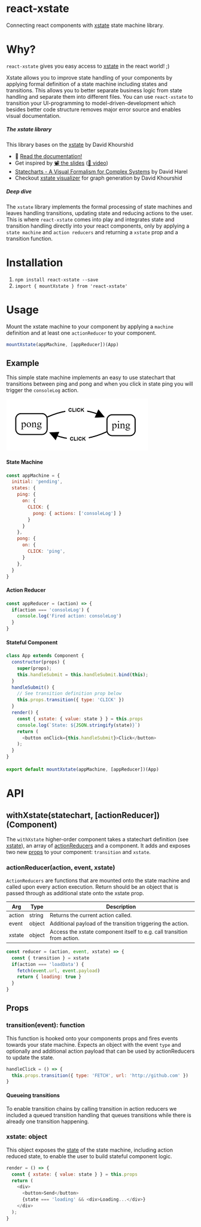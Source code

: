 # react-xstate
Connecting react components with [xstate](https://github.com/davidkpiano/xstate) state machine library.

# Why?
`react-xstate` gives you easy access to [xstate](https://github.com/davidkpiano/xstate) in the react world! ;)

Xstate allows you to improve state handling of your components by applying formal definition of a state machine including states and transitions. This allows you to better separate business logic from state handling and separate them into different files. You can use `react-xstate` to transition your UI-programming to model-driven-development which besides better code structure removes major error source and enables visual documentation.

##### The xstate library
This library bases on the [xstate](https://github.com/davidkpiano/xstate) by David Khourshid
- 📖 [Read the documentation!](http://davidkpiano.github.io/xstate/docs)
- Get inspired by [📽 the slides](http://slides.com/davidkhourshid/finite-state-machines) ([🎥 video](https://www.youtube.com/watch?v=VU1NKX6Qkxc))
- [Statecharts - A Visual Formalism for Complex Systems](http://www.inf.ed.ac.uk/teaching/courses/seoc/2005_2006/resources/statecharts.pdf) by David Harel
- Checkout [xstate visualizer](https://codepen.io/davidkpiano/details/ayWKJO) for graph generation by David Khourshid

##### Deep dive
The `xstate` library implements the formal processing of state machines and leaves handling transitions, updating state and reducing actions to the user. This is where `react-xstate` comes into play and integrates state and transition handling directly into your react components, only by applying a `state machine` and `action reducers` and returning a `xstate` prop and a transition function.


# Installation
1. ``npm install react-xstate --save``
2. ``import { mountXstate } from 'react-xstate'``

# Usage
Mount the xstate machine to your component by applying a `machine` definition and at least one `actionReducer` to your component.

```js
mountXstate(appMachine, [appReducer])(App)
```

## Example
This simple state machine implements an easy to use statechart that transitions between ping and pong and when you click in state ping you will trigger the `consoleLog` action.

![State Machine](ppmachine.png "Ping Pong State Machine")

#### State Machine
````js
const appMachine = {
  initial: 'pending',
  states: {
    ping: {
      on: {
        CLICK: {
          pong: { actions: ['consoleLog'] }
        }
      }
    },
    pong: {
      on: {
        CLICK: 'ping',
      }
    },
  }
}
````

#### Action Reducer
````js
const appReducer = (action) => {
  if(action === 'consoleLog') {
    console.log('Fired action: consoleLog')
  }
}
````

#### Stateful Component

````js
class App extends Component {
  constructor(props) {
    super(props);
    this.handleSubmit = this.handleSubmit.bind(this);
  }
  handleSubmit() {
    // See transition definition prop below  
    this.props.transition({ type: 'CLICK' })
  }
  render() {
    const { xstate: { value: state } } = this.props
    console.log(`State: ${JSON.stringify(state)}`)
    return (
      <button onClick={this.handleSubmit}>Click</button>
    );
  }
}

export default mountXstate(appMachine, [appReducer])(App)
````

# API

## withXstate(statechart, [actionReducer])(Component)

The `withXstate` higher-order component takes a statechart definition (see [xstate](https://github.com/davidkpiano/xstate)), an array of [actionReducers](#actionReducer(action,-event,-xstate)) and a component.
It adds and exposes two new [props](#props) to your component: `transition` and `xstate`.

### actionReducer(action, event, xstate)

``ActionReducers`` are functions that are mounted onto the state machine and called upon every action execution. Return should be an object that is passed through as additional state onto the xstate prop.

| Arg | Type | Description |
| ------ | ---- | ----------- |
| action | string | Returns the current action called. |
| event | object | Additional payload of the transition triggering the action. |
| xstate | object | Access the xstate component itself to e.g. call transition from action. |

````js
const reducer = (action, event, xstate) => {
  const { transition } = xstate
  if(action === 'loadData') {
    fetch(event.url, event.payload)
    return { loading: true }
  }
}
````

## Props

### transition(event): function

This function is hooked onto your components props and fires events towards your state machine. Expects an object with the event ``type`` and optionally and additional action payload that can be used by actionReducers to update the state.

```js
handleClick = () => {
  this.props.transition({ type: 'FETCH', url: 'http://github.com' })
}
```
#### Queueing transitions
To enable transition chains by calling transition in action reducers we included a queued transition handling that queues transitions while there is already one transition happening.

### xstate: object

This object exposes the [state](http://davidkpiano.github.io/xstate/docs/#/api/state) of the state machine, including action reduced state, to enable the user to build stateful component logic.

```js
render = () => {
  const { xstate: { value: state } } = this.props
  return (
    <div>
      <button>Send</button>
      {state === 'loading' && <div>Loading...</div>}
    </div>
  );
}
```
